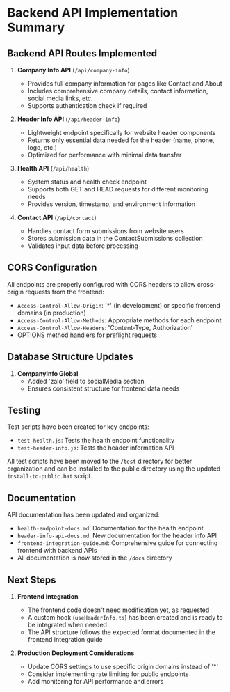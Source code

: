 # Backend API Implementation Summary

## Backend API Routes Implemented

1. **Company Info API** (`/api/company-info`)
   - Provides full company information for pages like Contact and About
   - Includes comprehensive company details, contact information, social media links, etc.
   - Supports authentication check if required

2. **Header Info API** (`/api/header-info`)
   - Lightweight endpoint specifically for website header components
   - Returns only essential data needed for the header (name, phone, logo, etc.)
   - Optimized for performance with minimal data transfer

3. **Health API** (`/api/health`)
   - System status and health check endpoint
   - Supports both GET and HEAD requests for different monitoring needs
   - Provides version, timestamp, and environment information

4. **Contact API** (`/api/contact`)
   - Handles contact form submissions from website users
   - Stores submission data in the ContactSubmissions collection
   - Validates input data before processing

## CORS Configuration

All endpoints are properly configured with CORS headers to allow cross-origin requests from the frontend:

- `Access-Control-Allow-Origin`: '*' (in development) or specific frontend domains (in production)
- `Access-Control-Allow-Methods`: Appropriate methods for each endpoint
- `Access-Control-Allow-Headers`: 'Content-Type, Authorization'
- OPTIONS method handlers for preflight requests

## Database Structure Updates

1. **CompanyInfo Global**
   - Added 'zalo' field to socialMedia section
   - Ensures consistent structure for frontend data needs

## Testing

Test scripts have been created for key endpoints:
- `test-health.js`: Tests the health endpoint functionality
- `test-header-info.js`: Tests the header information API

All test scripts have been moved to the `/test` directory for better organization and can be installed to the public directory using the updated `install-to-public.bat` script.

## Documentation

API documentation has been updated and organized:
- `health-endpoint-docs.md`: Documentation for the health endpoint
- `header-info-api-docs.md`: New documentation for the header info API
- `frontend-integration-guide.md`: Comprehensive guide for connecting frontend with backend APIs
- All documentation is now stored in the `/docs` directory

## Next Steps

1. **Frontend Integration**
   - The frontend code doesn't need modification yet, as requested
   - A custom hook (`useHeaderInfo.ts`) has been created and is ready to be integrated when needed
   - The API structure follows the expected format documented in the frontend integration guide

2. **Production Deployment Considerations**
   - Update CORS settings to use specific origin domains instead of '*'
   - Consider implementing rate limiting for public endpoints
   - Add monitoring for API performance and errors
